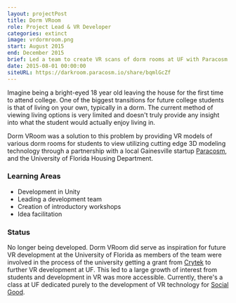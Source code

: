 ```yaml
---
layout: projectPost
title: Dorm VRoom
role: Project Lead & VR Developer
categories: extinct
image: vrdormroom.png
start: August 2015
end: December 2015
brief: Led a team to create VR scans of dorm rooms at UF with Paracosm's scanner technology to better serve UF students and provide a more accurate image of what dorm rooms are like.
date: 2015-08-01 00:00:00
siteURL: https://darkroom.paracosm.io/share/bqmlGcZf
---
```

Imagine being a bright-eyed 18 year old leaving the house for the first time to attend college. One of the biggest transitions for future college students is that of living on your own, typically in a dorm. The current method of viewing living options is very limited and doesn't truly provide any insight into what the student would actually enjoy living in.

Dorm VRoom was a solution to this problem by providing VR models of various dorm rooms for students to view utilizing cutting edge 3D modeling technology through a partnership with a local Gainesville startup [Paracosm](https://paracosm.io/), and the University of Florida Housing Department. 

### Learning Areas
* Development in Unity
* Leading a development team
* Creation of introductory workshops
* Idea facilitation

### Status
No longer being developed. Dorm VRoom did serve as inspiration for future VR development at the University of Florida as members of the team were involved in the process of the university getting a grant from [Crytek](http://www.crytek.com/news/vr-first-program-attracts-backing-from-technology-leaders) to further VR development at UF. This led to a large growth of interest from students and development in VR was more accessible. Currently, there's a class at UF dedicated purely to the development of VR technology for [Social Good](https://vrforthesocialgood.wordpress.com/).

